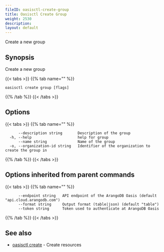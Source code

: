 ```yaml
---
fileID: oasisctl-create-group
title: Oasisctl Create Group
weight: 2530
description: 
layout: default
---
```

Create a new group

## Synopsis

Create a new group

{{< tabs >}}
{{% tab name="" %}}
```
oasisctl create group [flags]
```
{{% /tab %}}
{{< /tabs >}}

## Options

{{< tabs >}}
{{% tab name="" %}}
```
      --description string       Description of the group
  -h, --help                     help for group
      --name string              Name of the group
  -o, --organization-id string   Identifier of the organization to create the group in
```
{{% /tab %}}
{{< /tabs >}}

## Options inherited from parent commands

{{< tabs >}}
{{% tab name="" %}}
```
      --endpoint string   API endpoint of the ArangoDB Oasis (default "api.cloud.arangodb.com")
      --format string     Output format (table|json) (default "table")
      --token string      Token used to authenticate at ArangoDB Oasis
```
{{% /tab %}}
{{< /tabs >}}

## See also

* [oasisctl create]()	 - Create resources

